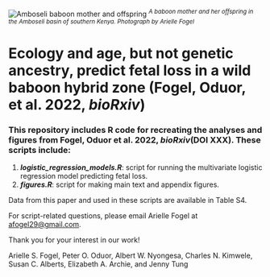 ![Amboseli baboon mother and offspring](https://user-images.githubusercontent.com/21341857/187446606-67607df1-cb23-4d99-adf6-c3c4ef5fbac5.JPG)
<sup>*A baboon mother and her offspring in the Amboseli basin of southern Kenya. Photograph by Arielle Fogel*</sup>

# Ecology and age, but not genetic ancestry, predict fetal loss in a wild baboon hybrid zone (Fogel, Oduor, et al. 2022, *bioRxiv*)

### This repository includes R code for recreating the analyses and figures from Fogel, Oduor et al. 2022, *bioRxiv*(DOI XXX). These scripts include:
1. ***logistic_regression_models.R***: script for running the multivariate logistic regression model predicting fetal loss.
2. ***figures.R***: script for making main text and appendix figures.

Data from this paper and used in these scripts are available in Table S4. 

For script-related questions, please email Arielle Fogel at <afogel29@gmail.com>.

Thank you for your interest in our work!

Arielle S. Fogel, Peter O. Oduor, Albert W. Nyongesa, Charles N. Kimwele, Susan C. Alberts, Elizabeth A. Archie, and Jenny Tung
